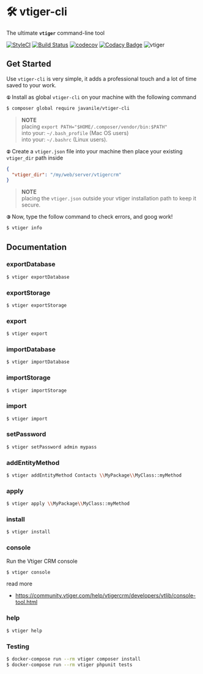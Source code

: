# 🛠 vtiger-cli

The ultimate **`vtiger`** command-line tool

[![StyleCI](https://github.styleci.io/repos/137904364/shield?branch=master)](https://github.styleci.io/repos/137904364)
[![Build Status](https://travis-ci.org/javanile/vtiger-cli.svg?branch=master)](https://travis-ci.org/javanile/vtiger-cli)
[![codecov](https://codecov.io/gh/javanile/vtiger-cli/branch/master/graph/badge.svg)](https://codecov.io/gh/javanile/vtiger-cli)
[![Codacy Badge](https://api.codacy.com/project/badge/Grade/9bf441fc44d94bafbbe5f509251acb68)](https://www.codacy.com/app/francescobianco/vtiger-cli?utm_source=github.com&amp;utm_medium=referral&amp;utm_content=javanile/vtiger-cli&amp;utm_campaign=Badge_Grade)
![vtiger](https://github.com/javanile/vtiger-cli/raw/master/vtiger.png)

## Get Started

Use `vtiger-cli` is very simple, it adds a professional touch and a lot of time saved to your work.

**`①`** Install as global `vtiger-cli` on your machine with the following command
```bash
$ composer global require javanile/vtiger-cli
```
> **NOTE** \
> placing `export PATH="$HOME/.composer/vendor/bin:$PATH"` \
> into your: `~/.bash_profile` (Mac OS users) \
> into your: `~/.bashrc` (Linux users).

**`②`** Create a `vtiger.json` file into your machine then place your existing `vtiger_dir` path inside
```json
{
  "vtiger_dir": "/my/web/server/vtigercrm"
}
```
> **NOTE** \
> placing the `vtiger.json` outside your vtiger installation path to keep it secure.

**`③`** Now, type the follow command to check errors, and goog work!
```bash
$ vtiger info
```

## Documentation

### exportDatabase

```bash
$ vtiger exportDatabase 
```

### exportStorage

```bash
$ vtiger exportStorage
```

### export

```bash
$ vtiger export
```

### importDatabase

```bash
$ vtiger importDatabase
```

### importStorage

```bash
$ vtiger importStorage
```

### import

```bash
$ vtiger import
```

### setPassword

```bash
$ vtiger setPassword admin mypass
```

### addEntityMethod

```bash
$ vtiger addEntityMethod Contacts \\MyPackage\\MyClass::myMethod
```

### apply

```bash
$ vtiger apply \\MyPackage\\MyClass::myMethod
```

### install

```bash
$ vtiger install
```

### console

Run the Vtiger CRM console  

```bash
$ vtiger console
```

read more 
* https://community.vtiger.com/help/vtigercrm/developers/vtlib/console-tool.html


### help

```bash
$ vtiger help
```

### Testing

```bash
$ docker-compose run --rm vtiger composer install
$ docker-compose run --rm vtiger phpunit tests
```
